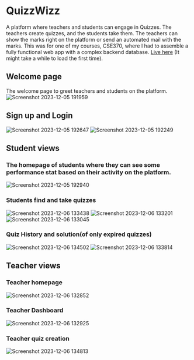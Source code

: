 # QuizzWizz
A platform where teachers and students can engage in Quizzes. The teachers create quizzes, and the students take them. The  teachers can show the marks right on the platform or send an automated mail with the marks. This was for one of my courses, CSE370, where I had to assemble a fully functional web app with a complex backend database. [Live here](https://quizwizz.onrender.com/) (It might take a while to load the first time). 

## Welcome page
The welcome page to greet teachers and students on the platform.
![Screenshot 2023-12-05 191959](https://github.com/tahmidamit/QuizzWizz/assets/52539275/387bb9a1-6915-4a02-a08e-ca36e7242f21)

## Sign up and Login
![Screenshot 2023-12-05 192647](https://github.com/tahmidamit/QuizzWizz/assets/52539275/fc00cd30-957d-416b-9317-cb2333c85e6b)
![Screenshot 2023-12-05 192249](https://github.com/tahmidamit/QuizzWizz/assets/52539275/9257bc84-b3da-4739-b4ad-b40776ef979f)

## Student views
### The homepage of students where they can see some performance stat based on their activity on the platform.
![Screenshot 2023-12-05 192940](https://github.com/tahmidamit/QuizzWizz/assets/52539275/945e9eef-f603-4bbf-a6e2-21584c76efb0)

### Students find and take quizzes
![Screenshot 2023-12-06 133438](https://github.com/tahmidamit/QuizzWizz/assets/52539275/6ba3e6a6-4040-416f-8c75-c01a93a75c32)
![Screenshot 2023-12-06 133201](https://github.com/tahmidamit/QuizzWizz/assets/52539275/bd767bc9-34f4-4307-b711-b6a384341f6e)
![Screenshot 2023-12-06 133045](https://github.com/tahmidamit/QuizzWizz/assets/52539275/44657d5b-fc86-4a85-b6cf-5dc3222e1cb9)

### Quiz History and solution(of only expired quizzes)
![Screenshot 2023-12-06 134502](https://github.com/tahmidamit/QuizzWizz/assets/52539275/e544edae-e11b-4b53-9c6d-018e5215ce23)
![Screenshot 2023-12-06 133814](https://github.com/tahmidamit/QuizzWizz/assets/52539275/2522986f-d6fd-40d2-a92f-d46c6a9f0809)

## Teacher views
### Teacher homepage
![Screenshot 2023-12-06 132852](https://github.com/tahmidamit/QuizzWizz/assets/52539275/29ec6f28-1f22-4c40-be82-699d2cda4a2a)

### Teacher Dashboard
![Screenshot 2023-12-06 132925](https://github.com/tahmidamit/QuizzWizz/assets/52539275/6969147e-23d0-4e9b-9920-9a15098b5c28)

### Teacher quiz creation
![Screenshot 2023-12-06 134813](https://github.com/tahmidamit/QuizzWizz/assets/52539275/5b3193c6-2546-4792-9379-dbfecff514b6)

